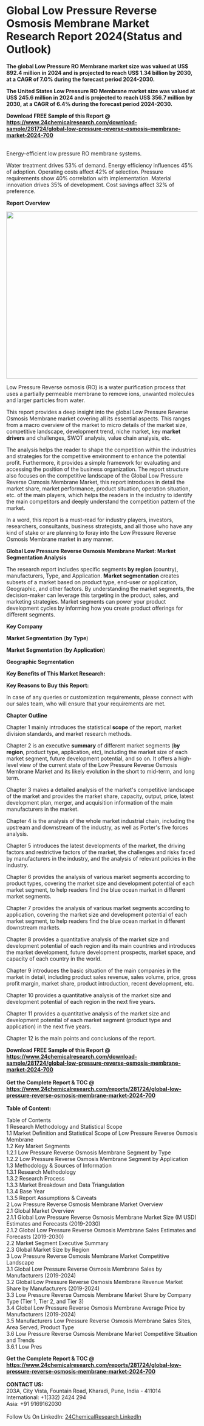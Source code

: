 <h1>Global Low Pressure Reverse Osmosis Membrane Market Research Report 2024(Status and Outlook)</h1><p><strong>The global Low Pressure RO Membrane market size was valued at US$ 892.4 million in 2024 and is projected to reach US$ 1.34 billion by 2030, at a CAGR of 7.0% during the forecast period 2024-2030.</strong></p><p>
</p><p><strong>The United States Low Pressure RO Membrane market size was valued at US$ 245.6 million in 2024 and is projected to reach US$ 356.7 million by 2030, at a CAGR of 6.4% during the forecast period 2024-2030.</strong></p><div><b>Download FREE Sample of this Report @ 
            <a href="https://www.24chemicalresearch.com/download-sample/281724/global-low-pressure-reverse-osmosis-membrane-market-2024-700">
            https://www.24chemicalresearch.com/download-sample/281724/global-low-pressure-reverse-osmosis-membrane-market-2024-700</a></b></div><br><p>
</p><p>Energy-efficient low pressure RO membrane systems.</p><p>
</p><p>Water treatment drives 53% of demand. Energy efficiency influences 45% of adoption. Operating costs affect 42% of selection. Pressure requirements show 40% correlation with implementation. Material innovation drives 35% of development. Cost savings affect 32% of preference.</p><p>
</p><p><strong>Report Overview</strong></p><p>
</p><p><strong><img alt="" src="https://24chemicalresearch.com/assets/report-images/LowPressure.png" style="height:439px; width:731px"></strong></p><p>
</p><p></p><p>
</p><p>Low Pressure Reverse osmosis (RO) is a water purification process that uses a partially permeable membrane to remove ions, unwanted molecules and larger particles from water.</p><p>
</p><p>This report provides a deep insight into the global Low Pressure Reverse Osmosis Membrane market covering all its essential aspects. This ranges from a macro overview of the market to micro details of the market size, competitive landscape, development trend, niche market, key <strong>market drivers</strong> and challenges, SWOT analysis, value chain analysis, etc.</p><p>
</p><p>The analysis helps the reader to shape the competition within the industries and strategies for the competitive environment to enhance the potential profit. Furthermore, it provides a simple framework for evaluating and accessing the position of the business organization. The report structure also focuses on the competitive landscape of the Global Low Pressure Reverse Osmosis Membrane Market, this report introduces in detail the market share, market performance, product situation, operation situation, etc. of the main players, which helps the readers in the industry to identify the main competitors and deeply understand the competition pattern of the market.</p><p>
</p><p>In a word, this report is a must-read for industry players, investors, researchers, consultants, business strategists, and all those who have any kind of stake or are planning to foray into the Low Pressure Reverse Osmosis Membrane market in any manner.</p><p>
</p><p><strong>Global Low Pressure Reverse Osmosis Membrane Market: Market Segmentation Analysis</strong></p><p>
</p><p>The research report includes specific segments <strong>by region</strong> (country), manufacturers, Type, and Application. <strong>Market segmentation</strong> creates subsets of a market based on product type, end-user or application, Geographic, and other factors. By understanding the market segments, the decision-maker can leverage this targeting in the product, sales, and marketing strategies. Market segments can power your product development cycles by informing how you create product offerings for different segments.</p><p>
</p><p><strong>Key Company</strong></p><p>
</p><p>
<strong>Market Segmentation</strong> (<strong>by Type</strong>)</p><p>
</p><p>
<strong>Market Segmentation</strong> (<strong>by Application</strong>)</p><p>
</p><p>
<strong>Geographic Segmentation</strong></p><p>
</p><p>
<strong>Key Benefits of This Market Research:</strong></p><p>
</p><p>
<strong>Key Reasons to Buy this Report:</strong></p><p>
</p><p>
</p><p>In case of any queries or customization requirements, please connect with our sales team, who will ensure that your requirements are met.</p><p>
</p><p><strong>Chapter Outline</strong></p><p>
</p><p>Chapter 1 mainly introduces the statistical <strong>scope</strong> of the report, market division standards, and market research methods.</p><p>
</p><p>Chapter 2 is an executive <strong>summary</strong> of different market segments (<strong>by region</strong>, product type, application, etc), including the market size of each market segment, future development potential, and so on. It offers a high-level view of the current state of the Low Pressure Reverse Osmosis Membrane Market and its likely evolution in the short to mid-term, and long term.</p><p>
</p><p>Chapter 3 makes a detailed analysis of the market's competitive landscape of the market and provides the market share, capacity, output, price, latest development plan, merger, and acquisition information of the main manufacturers in the market.</p><p>
</p><p>Chapter 4 is the analysis of the whole market industrial chain, including the upstream and downstream of the industry, as well as Porter's five forces analysis.</p><p>
</p><p>Chapter 5 introduces the latest developments of the market, the driving factors and restrictive factors of the market, the challenges and risks faced by manufacturers in the industry, and the analysis of relevant policies in the industry.</p><p>
</p><p>Chapter 6 provides the analysis of various market segments according to product types, covering the market size and development potential of each market segment, to help readers find the blue ocean market in different market segments.</p><p>
</p><p>Chapter 7 provides the analysis of various market segments according to application, covering the market size and development potential of each market segment, to help readers find the blue ocean market in different downstream markets.</p><p>
</p><p>Chapter 8 provides a quantitative analysis of the market size and development potential of each region and its main countries and introduces the market development, future development prospects, market space, and capacity of each country in the world.</p><p>
</p><p>Chapter 9 introduces the basic situation of the main companies in the market in detail, including product sales revenue, sales volume, price, gross profit margin, market share, product introduction, recent development, etc.</p><p>
</p><p>Chapter 10 provides a quantitative analysis of the market size and development potential of each region in the next five years.</p><p>
</p><p>Chapter 11 provides a quantitative analysis of the market size and development potential of each market segment (product type and application) in the next five years.</p><p>
</p><p>Chapter 12 is the main points and conclusions of the report.</p><div><b>Download FREE Sample of this Report @ 
            <a href="https://www.24chemicalresearch.com/download-sample/281724/global-low-pressure-reverse-osmosis-membrane-market-2024-700">
            https://www.24chemicalresearch.com/download-sample/281724/global-low-pressure-reverse-osmosis-membrane-market-2024-700</a></b></div><br><div><b>Get the Complete Report & TOC @ 
            <a href="https://www.24chemicalresearch.com/reports/281724/global-low-pressure-reverse-osmosis-membrane-market-2024-700">
            https://www.24chemicalresearch.com/reports/281724/global-low-pressure-reverse-osmosis-membrane-market-2024-700</a></b></div><br>
            <b>Table of Content:</b><p>Table of Contents<br />
 1 Research Methodology and Statistical Scope<br />
 1.1 Market Definition and Statistical Scope of Low Pressure Reverse Osmosis Membrane<br />
 1.2 Key Market Segments<br />
 1.2.1 Low Pressure Reverse Osmosis Membrane Segment by Type<br />
 1.2.2 Low Pressure Reverse Osmosis Membrane Segment by Application<br />
 1.3 Methodology & Sources of Information<br />
 1.3.1 Research Methodology<br />
 1.3.2 Research Process<br />
 1.3.3 Market Breakdown and Data Triangulation<br />
 1.3.4 Base Year<br />
 1.3.5 Report Assumptions & Caveats<br />
 2 Low Pressure Reverse Osmosis Membrane Market Overview<br />
 2.1 Global Market Overview<br />
 2.1.1 Global Low Pressure Reverse Osmosis Membrane Market Size (M USD) Estimates and Forecasts (2019-2030)<br />
 2.1.2 Global Low Pressure Reverse Osmosis Membrane Sales Estimates and Forecasts (2019-2030)<br />
 2.2 Market Segment Executive Summary<br />
 2.3 Global Market Size by Region<br />
 3 Low Pressure Reverse Osmosis Membrane Market Competitive Landscape<br />
 3.1 Global Low Pressure Reverse Osmosis Membrane Sales by Manufacturers (2019-2024)<br />
 3.2 Global Low Pressure Reverse Osmosis Membrane Revenue Market Share by Manufacturers (2019-2024)<br />
 3.3 Low Pressure Reverse Osmosis Membrane Market Share by Company Type (Tier 1, Tier 2, and Tier 3)<br />
 3.4 Global Low Pressure Reverse Osmosis Membrane Average Price by Manufacturers (2019-2024)<br />
 3.5 Manufacturers Low Pressure Reverse Osmosis Membrane Sales Sites, Area Served, Product Type<br />
 3.6 Low Pressure Reverse Osmosis Membrane Market Competitive Situation and Trends<br />
 3.6.1 Low Pres</p><div><b>Get the Complete Report & TOC @ 
            <a href="https://www.24chemicalresearch.com/reports/281724/global-low-pressure-reverse-osmosis-membrane-market-2024-700">
            https://www.24chemicalresearch.com/reports/281724/global-low-pressure-reverse-osmosis-membrane-market-2024-700</a></b></div><br><b>CONTACT US:</b><br>
            203A, City Vista, Fountain Road, Kharadi, Pune, India - 411014<br>
            International: +1(332) 2424 294<br>
            Asia: +91 9169162030 <br><br>
            Follow Us On LinkedIn: <a href="https://www.linkedin.com/company/24chemicalresearch/">24ChemicalResearch LinkedIn</a>
